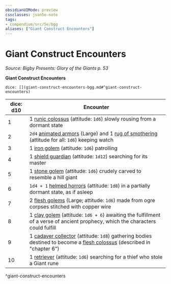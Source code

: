 ```yaml
---
obsidianUIMode: preview
cssclasses: json5e-note
tags:
- compendium/src/5e/bgg
aliases: ["Giant Construct Encounters"]
---
```

# Giant Construct Encounters
*Source: Bigby Presents: Glory of the Giants p. 53* 

**Giant Construct Encounters**

`dice: [](giant-construct-encounters-bgg.md#^giant-construct-encounters)`

| dice: d10 | Encounter |
|-----------|-----------|
| 1 | 1 [runic colossus](/Systems/5e/bestiary/construct/runic-colossus-bgg.md) (attitude: `1d6`) slowly rousing from a dormant state |
| 2 | `2d4` [animated armors](/Systems/5e/bestiary/construct/animated-armor.md) (Large) and 1 [rug of smothering](/Systems/5e/bestiary/construct/rug-of-smothering.md) (attitude for all: `1d6`) keeping watch |
| 3 | 1 [iron golem](/Systems/5e/bestiary/construct/iron-golem.md) (attitude: `1d6`) patrolling |
| 4 | 1 [shield guardian](/Systems/5e/bestiary/construct/shield-guardian.md) (attitude: `1d12`) searching for its master |
| 5 | 1 [stone golem](/Systems/5e/bestiary/construct/stone-golem.md) (attitude: `1d6`) crudely carved to resemble a hill giant |
| 6 | `1d4 + 1` [helmed horrors](/Systems/5e/bestiary/construct/helmed-horror.md) (attitude: `1d8`) in a partially dormant state, as if asleep |
| 7 | 2 [flesh golems](/Systems/5e/bestiary/construct/flesh-golem.md) (Large; attitude: `1d6`) made from ogre corpses stitched with copper wire |
| 8 | 1 [clay golem](/Systems/5e/bestiary/construct/clay-golem.md) (attitude: `1d6 + 6`) awaiting the fulfillment of a verse of ancient prophecy, which the characters could fulfill |
| 9 | 1 [cadaver collector](/Systems/5e/bestiary/construct/cadaver-collector-mpmm.md) (attitude: `1d8`) gathering bodies destined to become a [flesh colossus](/Systems/5e/bestiary/construct/flesh-colossus-bgg.md) (described in "chapter 6") |
| 10 | 1 [retriever](/Systems/5e/bestiary/construct/retriever-mpmm.md) (attitude: `1d6`) searching for a thief who stole a Giant rune |
^giant-construct-encounters